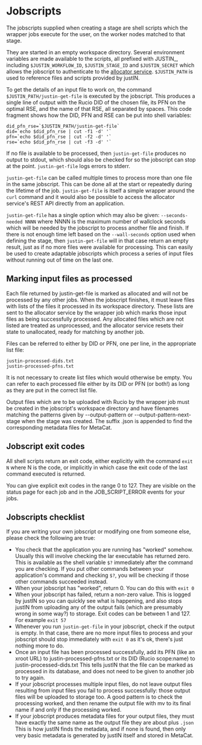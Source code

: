 # Jobscripts

The jobscripts supplied when creating a stage are shell scripts 
which the wrapper jobs execute for the user, on the worker nodes matched 
to that stage.  

They are started in an empty workspace directory.  Several environment 
variables are made available to the scripts, all prefixed with JUSTIN_, 
including `$JUSTIN_WORKFLOW_ID`, 
`$JUSTIN_STAGE_ID` and `$JUSTIN_SECRET` which allows
the jobscript to authenticate to the 
[allocator service](services.allocator.md). `$JUSTIN_PATH` is 
used to reference files and scripts provided by justIN.

To get the details of an input file to work on, the command 
`$JUSTIN_PATH/justin-get-file` is executed by the jobscript.  This produces 
a single line of output with the Rucio DID of the chosen file, its PFN on 
the optimal RSE, and the name of that RSE, all separated by spaces. This 
code fragment shows how the DID, PFN and RSE can be put into shell 
variables:

    did_pfn_rse=`$JUSTIN_PATH/justin-get-file`
    did=`echo $did_pfn_rse | cut -f1 -d' '`
    pfn=`echo $did_pfn_rse | cut -f2 -d' '`
    rse=`echo $did_pfn_rse | cut -f3 -d' '`

If no file is available to be processed, then `justin-get-file` produces no 
output to stdout, which should also be checked for so the jobscript can 
stop at the point. `justin-get-file` logs errors to stderr.

`justin-get-file` can be called multiple times to process more than one file in 
the same jobscript. This can be done all at the start or repeatedly 
during the lifetime of the job. `justin-get-file` is itself a simple wrapper 
around the `curl` command and it would also be possible to access the 
allocator service's REST API directly from an application.

`justin-get-file` has a single option which may also be given:
`--seconds-needed NNNN` where NNNN is the maximum number of wallclock
seconds which will be needed by the jobscript to process another file
and finish. If there is not enough time left based on the
`--wall-seconds` option used when defining the stage, then 
`justin-get-file` will in that case return an empty result, just as if no more
files were available for processing. This can easily be used to create
adaptable jobscripts which process a series of input files without running 
out of time on the last one.

## Marking input files as processed

Each file returned by justin-get-file is marked as allocated and will not be 
processed by any other jobs. When the jobscript finishes, it must 
leave files with lists of the files it processed in its 
workspace directory. These lists are sent to the allocator service by the 
wrapper job which marks those input files as being successfully 
processed. Any allocated files which are not listed are treated as
unprocessed, and the allocator service resets their state to unallocated, 
ready for matching by another job.

Files can be referred to either by DID or PFN, one  per  line,  in  the
appropriate list file:

    justin-processed-dids.txt
    justin-processed-pfns.txt


It is not necessary to create list files which would otherwise be empty. 
You can refer to each processed file either by its DID or PFN (or both!) as
long as they are put in the correct list file. 

Output files which are to be uploaded with Rucio by the wrapper job must 
be created in the jobscript's workspace directory and have filenames 
matching the patterns given by --output-pattern or 
--output-pattern-next-stage when the stage was created.  The suffix 
.json is appended to find the corresponding metadata files for MetaCat.

## Jobscript exit codes

All shell scripts return an exit code, either explicitly with the command
`exit N` where N is the code, or implicitly in which case the exit code
of the last command executed is returned.

You can give explicit exit codes in the range 0 to 127. They are visible on
the status page for each job and in the JOB_SCRIPT_ERROR events for your
jobs.

## Jobscripts checklist

If you are writing your own jobscript or modifying one from someone else, 
please check the following are true:

- You check that the application you are running has "worked" somehow.
  Usually this will involve checking the lar executable has returned zero.
  This is available as the shell variable `$?` immediately after the command
  you are checking. If you put other commands between your application's 
  command and checking `$?`, you will be checking if those other commands 
  succeeded instead. 
- When your jobscript has "worked", return 0. You can do this with `exit 0`
- When your jobscript has failed, return a non-zero value. This is logged
  by justIN so you can quickly see what is happening, and also stops justIN 
  from uploading any of the output fails
  (which are presumably wrong in some way?) to storage. Exit codes can be
  between 1 and 127. For example `exit 57` 
- Whenever you run `justin-get-file` in your jobscript, check if the output
  is empty. In that case, there are no more input files to process and your
  jobscript should stop immediately with `exit 0` as it's ok, there's just
  nothing more to do.
- Once an input file has been processed successfully, add its PFN (like
  an xroot URL) to justin-processed-pfns.txt or its DID (Rucio scope:name)
  to justin-processed-dids.txt This tells justIN that the file can be marked
  as processed in its database, and does not need to be given to another
  job to try again.
- If your jobscript processes multiple input files, do not leave output files
  resulting from input files you fail to process successfully: those output
  files will be uploaded to storage too. A good pattern is to check the
  processing worked, and then rename the output file with mv to its final
  name if and only if the processing worked.
- If your jobscript produces metadata files for your output files, they
  must have exactly the same name as the output file they are about plus
  `.json` This is how justIN finds the metadata, and if none is found, then
  only very basic metadata is generated by justIN itself and stored in
  MetaCat.
